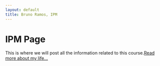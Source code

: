 ```yaml
---
layout: default
title: Bruno Ramos, IPM
---
```

<div class="blurb">
	<h1>IPM Page</h1>
	<p>This is where we will post all the information related to this course.<a href="/about">Read more about my life...</a></p>
</div><!-- /.blurb -->

